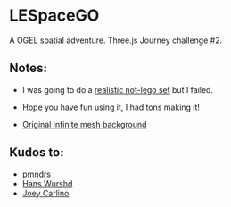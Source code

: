 # LESpaceGO
A OGEL spatial adventure.
Three.js Journey challenge #2.
## Notes:
- I was going to do a [realistic not-lego set](https://github.com/pabrcno/not-lego) but I failed.

- Hope you have fun using it, I had tons making it! 

- [Original infinite mesh background](https://github.com/pabrcno/fruits)

## Kudos to:
- [pmndrs](https://github.com/pmndrs)
- [Hans Wurshd](https://sketchfab.com/HansWurschd)
- [Joey Carlino](https://www.youtube.com/@JoeyCarlino)
